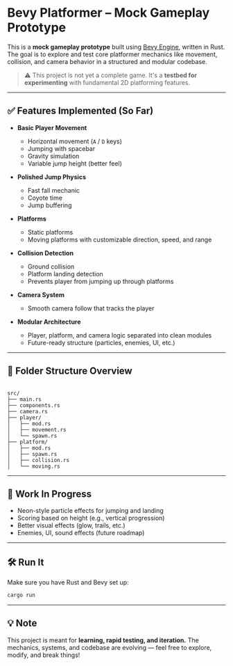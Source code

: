 # Bevy Platformer – Mock Gameplay Prototype

This is a **mock gameplay prototype** built using [Bevy Engine](https://bevyengine.org/), written in Rust. The goal is to explore and test core platformer mechanics like movement, collision, and camera behavior in a structured and modular codebase.

> ⚠️ This project is not yet a complete game. It's a **testbed for experimenting** with fundamental 2D platforming features.

---

## ✅ Features Implemented (So Far)

- **Basic Player Movement**
  - Horizontal movement (`A` / `D` keys)
  - Jumping with spacebar
  - Gravity simulation
  - Variable jump height (better feel)

- **Polished Jump Physics**
  - Fast fall mechanic
  - Coyote time
  - Jump buffering

- **Platforms**
  - Static platforms
  - Moving platforms with customizable direction, speed, and range

- **Collision Detection**
  - Ground collision
  - Platform landing detection
  - Prevents player from jumping up through platforms

- **Camera System**
  - Smooth camera follow that tracks the player

- **Modular Architecture**
  - Player, platform, and camera logic separated into clean modules
  - Future-ready structure (particles, enemies, UI, etc.)

---

## 📁 Folder Structure Overview

```

src/
├── main.rs
├── components.rs
├── camera.rs
├── player/
│   ├── mod.rs
│   ├── movement.rs
│   └── spawn.rs
├── platform/
│   ├── mod.rs
│   ├── spawn.rs
│   ├── collision.rs
│   └── moving.rs

````

---

## 🚧 Work In Progress

- Neon-style particle effects for jumping and landing
- Scoring based on height (e.g., vertical progression)
- Better visual effects (glow, trails, etc.)
- Enemies, UI, sound effects (future roadmap)

---

## 🛠️ Run It

Make sure you have Rust and Bevy set up:

```sh
cargo run
````

---

## 💡 Note

This project is meant for **learning, rapid testing, and iteration.** The mechanics, systems, and codebase are evolving — feel free to explore, modify, and break things!

